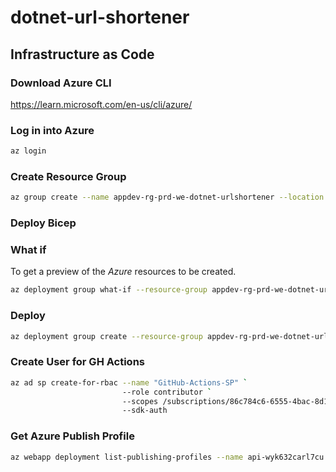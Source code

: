 # dotnet-url-shortener

## Infrastructure as Code

### Download Azure CLI

https://learn.microsoft.com/en-us/cli/azure/

### Log in into Azure

```bash
az login
```

### Create Resource Group

```bash
az group create --name appdev-rg-prd-we-dotnet-urlshortener --location westeurope
```

### Deploy Bicep

### What if

To get a preview of the _Azure_ resources to be created.

```bash
az deployment group what-if --resource-group appdev-rg-prd-we-dotnet-urlshortener --template-file infrastructure/main.bicep
```

### Deploy

```bash
az deployment group create --resource-group appdev-rg-prd-we-dotnet-urlshortener --template-file infrastructure/main.bicep
```

### Create User for GH Actions

```bash
az ad sp create-for-rbac --name "GitHub-Actions-SP" `
                         --role contributor `
                         --scopes /subscriptions/86c784c6-6555-4bac-8d1e-a7295191bef7 `
                         --sdk-auth
```

### Get Azure Publish Profile

```bash
az webapp deployment list-publishing-profiles --name api-wyk632carl7cu --resource-group appdev-rg-prd-we-dotnet-urlshortener --xml
```
